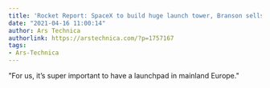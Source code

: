 ```yaml
---
title: 'Rocket Report: SpaceX to build huge launch tower, Branson sells Virgin stock'
date: "2021-04-16 11:00:14"
author: Ars Technica
authorlink: https://arstechnica.com/?p=1757167
tags:
- Ars-Technica
---
```

"For us, it’s super important to have a launchpad in mainland Europe."